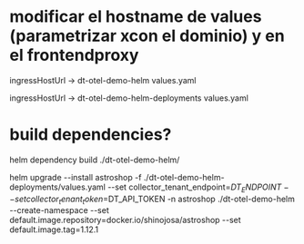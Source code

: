 

# modificar el hostname de values (parametrizar xcon el dominio) y en el frontendproxy
ingressHostUrl -> dt-otel-demo-helm values.yaml

ingressHostUrl -> dt-otel-demo-helm-deployments values.yaml

#  build dependencies?
helm dependency build ./dt-otel-demo-helm/


helm upgrade --install astroshop -f ./dt-otel-demo-helm-deployments/values.yaml --set collector_tenant_endpoint=$DT_ENDPOINT --set collector_tenant_token=$DT_API_TOKEN -n astroshop ./dt-otel-demo-helm --create-namespace --set default.image.repository=docker.io/shinojosa/astroshop --set default.image.tag=1.12.1


